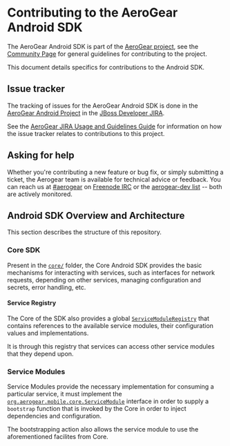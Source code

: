 # Contributing to the AeroGear Android SDK

The AeroGear Android SDK is part of the [AeroGear project](https://aerogear.org/), see the [Community Page](https://aerogear.org/community) for general guidelines for contributing to the project.

This document details specifics for contributions to the Android SDK.

## Issue tracker

The tracking of issues for the AeroGear Android SDK is done in the [AeroGear Android Project](https://issues.jboss.org/projects/AGDROID/issues) in the [JBoss Developer JIRA](https://issues.jboss.org).

See the [AeroGear JIRA Usage and Guidelines Guide](https://aerogear.org/docs/guides/JIRAUsage/) for information on how the issue tracker relates to contributions to this project.

## Asking for help

Whether you're contributing a new feature or bug fix, or simply submitting a
ticket, the Aerogear team is available for technical advice or feedback. 
You can reach us at [#aerogear](ircs://chat.freenode.net:6697/aerogear) on [Freenode IRC](https://freenode.net/) or the 
[aerogear-dev list](http://lists.jboss.org/pipermail/aerogear-dev/)
-- both are actively monitored.

## Android SDK Overview and Architecture

This section describes the structure of this repository.

### Core SDK

Present in the [`core/`](core/) folder, the Core Android SDK provides the basic mechanisms for interacting with services, such as interfaces for network requests, depending on other services, managing configuration and secrets, error handling, etc.

#### Service Registry

The Core of the SDK also provides a global [`ServiceModuleRegistry`](core/src/main/java/org/aerogear/mobile/core/ServiceModuleRegistry.java) that contains references to the available service modules, their configuration values and implementations.

It is through this registry that services can access other service modules that they depend upon.

### Service Modules

Service Modules provide the necessary implementation for consuming a particular service, it must implement the [`org.aerogear.mobile.core.ServiceModule`](core/src/main/java/org/aerogear/mobile/core/ServiceModule.java) interface in order to supply a `bootstrap` function that is invoked by the Core in order to inject dependencies and configuration.

The bootstrapping action also allows the service module to use the aforementioned facilites from Core.
